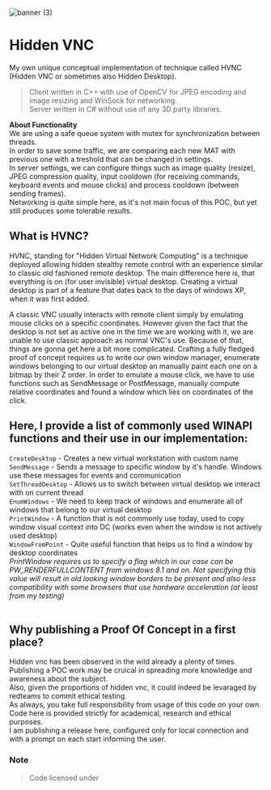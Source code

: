 ![banner (3)](https://github.com/ntdll0/HiddenVNC/assets/164230949/23e37b1e-c304-4a3d-81eb-88f6fec4cada)
# Hidden VNC
My own unique conceptual implementation of technique called HVNC (Hidden VNC or sometimes also Hidden Desktop).<br>
> Client written in C++ with use of OpenCV for JPEG encoding and image resizing and WinSock for networking.<br>
> Server written in C# without use of any 3D party libraries.<br>

**About Functionality**<br>
We are using a safe queue system with mutex for synchronization between threads.<br>
In order to save some traffic, we are comparing each new MAT with previous one with a treshold that can be changed in settings.<br>
In server settings, we can configure things such as image quality (resize), JPEG compression quality, input cooldown (for receiving commands, keyboard events and mouse clicks) and process cooldown (between sending frames).<br>
Networking is quite simple here, as it's not main focus of this POC, but yet still produces some tolerable results.
## What is HVNC?
HVNC, standing for "Hidden Virtual Network Computing" is a 
technique deployed allowing hidden stealthy remote control
with an experience similar to classic old fashioned remote desktop.
The main difference here is, that everything is on (for user invisible) virtual desktop.
Creating a virtual desktop is part of a feature that dates back to the days of windows XP, when it was first added.

A classic VNC usually interacts with remote client simply by emulating mouse clicks on a specific coordinates.
However given the fact that the desktop is not set as active one in the time we are working with it, 
we are unable to use classic approach as normal VNC's use.
Because of that, things are gonna get here a bit more complicated.
Crafting a fully fledged proof of concept requires us to write our own window manager,
enumerate windows belonging to our virtual desktop an manually paint each one on a bitmap by their Z order.
In order to emulate a mouse click, we have to use functions such as SendMessage or PostMessage,
manually compute relative coordinates and found a window which lies on coordinates of the click.

## Here, I provide a list of commonly used WINAPI functions and their use in our implementation:
`CreateDesktop` - Creates a new virtual workstation with custom name<br>
`SendMessage` - Sends a message to specific window by it's handle. Windows use these messages for events and communication<br>
`SetThreadDesktop` - Allows us to switch between virtual desktop we interact with on current thread<br>
`EnumWindows` - We need to keep track of windows and enumerate all of windows that belong to our virtual desktop<br>
`PrintWindow` - A function that is not commonly use today, used to copy window visual context into DC (works even when the window is not actively used desktop)<br>
`WindowFromPoint` - Quite useful function that helps us to find a window by desktop coordinates <br>
*PrintWindow requires us to specify a flag which in our case can be PW_RENDERFULLCONTENT from windows 8.1 and on. Not specifying this value will result in
old looking window borders to be present and also less compatibility with some browsers that use hardware acceleration (at least from my testing)*
<br><br>

## Why publishing a Proof Of Concept in a first place?
Hidden vnc has been observed in the wild already a plenty of times.<br>
Publishing a POC work may be cruical in spreading more knowledge and awareness about the subject.<br>
Also, given the proportions of hidden vnc, it could indeed be levaraged by redteams to commit ethical testing.<br>
As always, you take full responsibility from usage of this code on your own.<br>
Code here is provided strictly for academical, research and ethical purposes.<br>
I am publishing a release here, configured only for local connection and with a prompt on each start informing the user.<br>

### Note
> Code licensed under 
